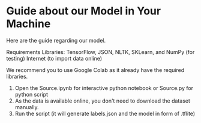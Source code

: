 # Guide about our Model in Your Machine

Here are the guide regarding our model. 

Requirements
Libraries: TensorFlow, JSON, NLTK, SKLearn, and NumPy (for testing)
Internet (to import data online)

We recommend you to use Google Colab as it already have the required libraries.
1. Open the Source.ipynb for interactive python notebook or Source.py for python script
2. As the data is available online, you don't need to download the dataset manually.
3. Run the script (it will generate labels.json and the model in form of .tflite)
